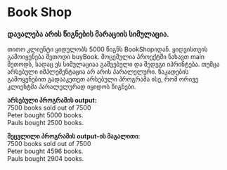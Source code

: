 # Book Shop
### დავალება არის წიგნების მარაციის სიმულაცია.

თითო კლიენტი ყიდულობს 5000 წიგნს BookShopიდან. ყიდვისთვის გამოიყენება მეთოდი buyBook. 
მოცემულია პროექტში ნახავთ main მეთოდს, სადაც ეს სიმულაციაა გაშვებული და 
შედეგი იპრინტება. თუმცა არსებული იმპლემენტაცია არ არის პარალელური. ნაკადების გამოყენებით გადააკეთეთ 
არსებული პროგრამა ისე, რომ ორივე კლიენტმა პარალელურად იყიდოს წიგნები.


**არსებული პროგრამის output:<br>**
7500 books sold out of 7500<br>
Peter bought 5000 books.<br>
Pauls bought 2500 books.

**შეცვლილი პროგრამის output-ის მაგალითი:<br>**
7500 books sold out of 7500<br>
Peter bought 4596 books.<br>
Pauls bought 2904 books.
